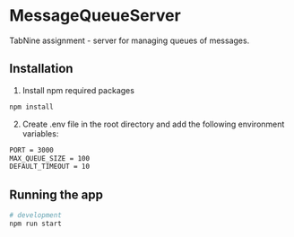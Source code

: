# MessageQueueServer
TabNine assignment - server for managing queues of messages.

## Installation
1. Install npm required packages
```bash
npm install
```
2. Create .env file in the root directory and add the following environment variables:
```bash
PORT = 3000
MAX_QUEUE_SIZE = 100
DEFAULT_TIMEOUT = 10
```

## Running the app
```bash
# development
npm run start
```
